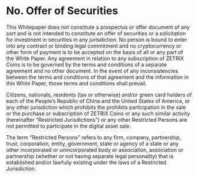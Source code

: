 # No. Offer of Securities

This Whitepaper does not constitute a prospectus or offer document of any sort and is not intended to constitute an offer of securities or a solicitation for investment in securities in any jurisdiction. No person is bound to enter into any contract or binding legal commitment and no cryptocurrency or other form of payment is to be accepted on the basis of all or any part of the White Paper. Any agreement in relation to any subscription of ZETRIX Coins is to be governed by the terms and conditions of a separate agreement and no other document. In the event of any inconsistencies between the terms and conditions of that agreement and the information in this White Paper, those terms and conditions shall prevail.

Citizens, nationals, residents (tax or otherwise) and/or green card holders of each of the People’s Republic of China and the United States of America, or any other jurisdiction which prohibits the prohibits participation in the sale or the purchase or subscription of ZETRIX Coins or any such similar activity (hereinafter “Restricted Jurisdictions”) or any other Restricted Persons are not permitted to participate in the digital asset sale.

The term “Restricted Persons” refers to any firm, company, partnership, trust, corporation, entity, government, state or agency of a state or any other incorporated or unincorporated body or association, association or partnership (whether or not having separate legal personality) that is established and/or lawfully existing under the laws of a Restricted Jurisdiction.
